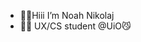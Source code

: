 - ✌🏻Hiii I’m Noah Nikolaj
- 🫶🏻 UX/CS student @UiO😼

<!---
Noahnikolaj/Noahnikolaj is a ✨ special ✨ repository because its `README.md` (this file) appears on your GitHub profile.
You can click the Preview link to take a look at your changes.
--->
